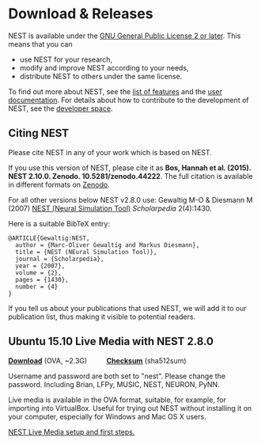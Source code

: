 # Download & Releases

NEST is available under the [GNU General Public License 2 or later](license.md "License").
This means that you can

-   use NEST for your research,
-   modify and improve NEST according to your needs,
-   distribute NEST to others under the same license.

To find out more about NEST, see the [list of features](features.md "Features")
and the [user documentation](documentation.md "Documentation").
For details about how to contribute to the development of NEST, see the [developer space](http://nest.github.io/nest-simulator "Development").

## Citing NEST

Please cite NEST in any of your work which is based on NEST.

If you use this version of NEST, please cite it as
**Bos, Hannah et al. (2015). NEST 2.10.0. Zenodo. 10.5281/zenodo.44222**.
The full citation is available in different formats on
[Zenodo](http://dx.doi.org/10.5281/zenodo.44222).

For all other versions below NEST v2.8.0 use: Gewaltig M-O & Diesmann M (2007)
[NEST (Neural Simulation Tool)](http://www.scholarpedia.org/article/NEST_(Neural_Simulation_Tool) "")
*Scholarpedia* 2(4):1430.

Here is a suitable BibTeX entry:

    @ARTICLE{Gewaltig:NEST,
      author = {Marc-Oliver Gewaltig and Markus Diesmann},
      title = {NEST (NEural Simulation Tool)},
      journal = {Scholarpedia},
      year = {2007},
      volume = {2},
      pages = {1430},
      number = {4}
    }

If you tell us about your publications that used NEST, we will add it to our
publication list, thus making it visible to potential readers.

## Ubuntu 15.10 Live Media with NEST 2.8.0

**[Download](http://www.nest-simulator.org/downloads/gplreleases/lubuntu-15.10_nest-2.8.0.ova)** (OVA, ~2.3G)          **[Checksum](http://www.nest-simulator.org/downloads/gplreleases/lubuntu-15.10_nest-2.8.0.ova.sha512sum)** (sha512sum)

Username and password are both set to "nest". Please change the password.
 Including Brian, LFPy, MUSIC, NEST, NEURON, PyNN.

Live media is available in the OVA format, suitable, for example, for importing
into VirtualBox. Useful for trying out NEST without installing it on your
computer, especially for Windows and Mac OS X users.

[NEST Live Media setup and first steps.](http://www.nest-simulator.org/wp-content/uploads/2015/10/nest_setup.pdf)
